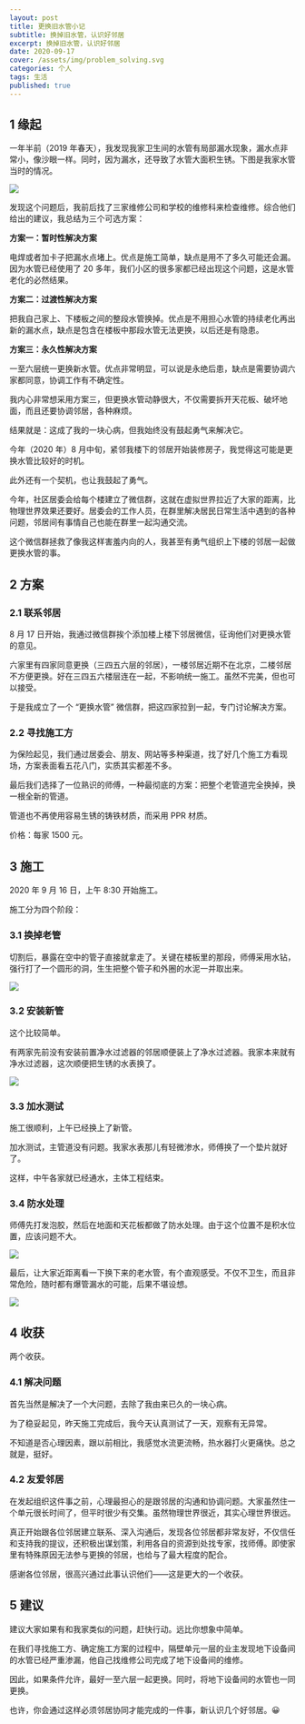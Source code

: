 ```yaml
---
layout: post
title: 更换旧水管小记
subtitle: 换掉旧水管，认识好邻居
excerpt: 换掉旧水管，认识好邻居
date: 2020-09-17
cover: /assets/img/problem_solving.svg
categories: 个人
tags: 生活
published: true
---
```


## 1 缘起

一年半前（2019 年春天），我发现我家卫生间的水管有局部漏水现象，漏水点非常小，像沙眼一样。同时，因为漏水，还导致了水管大面积生锈。下图是我家水管当时的情况。

![](/assets/post_img/pipe1.jpg)

发现这个问题后，我前后找了三家维修公司和学校的维修科来检查维修。综合他们给出的建议，我总结为三个可选方案：

**方案一：暂时性解决方案**

电焊或者加卡子把漏水点堵上。优点是施工简单，缺点是用不了多久可能还会漏。因为水管已经使用了 20 多年，我们小区的很多家都已经出现这个问题，这是水管老化的必然结果。

**方案二：过渡性解决方案**

把我自己家上、下楼板之间的整段水管换掉。优点是不用担心水管的持续老化再出新的漏水点，缺点是包含在楼板中那段水管无法更换，以后还是有隐患。

**方案三：永久性解决方案**

一至六层统一更换新水管。优点非常明显，可以说是永绝后患，缺点是需要协调六家都同意，协调工作有不确定性。

我内心非常想采用方案三，但更换水管动静很大，不仅需要拆开天花板、破坏地面，而且还要协调邻居，各种麻烦。

结果就是：这成了我的一块心病，但我始终没有鼓起勇气来解决它。

今年（2020 年）8 月中旬，紧邻我楼下的邻居开始装修房子，我觉得这可能是更换水管比较好的时机。

此外还有一个契机，也让我鼓起了勇气。

今年，社区居委会给每个楼建立了微信群，这就在虚拟世界拉近了大家的距离，比物理世界效果还要好。居委会的工作人员，在群里解决居民日常生活中遇到的各种问题，邻居间有事情自己也能在群里一起沟通交流。

这个微信群拯救了像我这样害羞内向的人，我甚至有勇气组织上下楼的邻居一起做更换水管的事。

## 2 方案

### 2.1 联系邻居

8 月 17 日开始，我通过微信群挨个添加楼上楼下邻居微信，征询他们对更换水管的意见。

六家里有四家同意更换（三四五六层的邻居），一楼邻居近期不在北京，二楼邻居不方便更换。好在三四五六楼层连在一起，不影响统一施工。虽然不完美，但也可以接受。

于是我成立了一个 “更换水管” 微信群，把这四家拉到一起，专门讨论解决方案。

### 2.2 寻找施工方

为保险起见，我们通过居委会、朋友、网站等多种渠道，找了好几个施工方看现场，方案表面看五花八门，实质其实都差不多。

最后我们选择了一位熟识的师傅，一种最彻底的方案：把整个老管道完全换掉，换一根全新的管道。

管道也不再使用容易生锈的铸铁材质，而采用 PPR 材质。

价格：每家 1500 元。

## 3 施工

2020 年 9 月 16 日，上午 8:30 开始施工。

施工分为四个阶段：

### 3.1 换掉老管

切割后，暴露在空中的管子直接就拿走了。关键在楼板里的那段，师傅采用水钻，强行打了一个圆形的洞，生生把整个管子和外圈的水泥一并取出来。

![](/assets/post_img/pipe2.jpg)

### 3.2 安装新管

这个比较简单。

有两家先前没有安装前置净水过滤器的邻居顺便装上了净水过滤器。我家本来就有净水过滤器，这次顺便把生锈的水表换了。

![](/assets/post_img/pipe3.jpg)

### 3.3 加水测试

施工很顺利，上午已经换上了新管。

加水测试，主管道没有问题。我家水表那儿有轻微渗水，师傅换了一个垫片就好了。

这样，中午各家就已经通水，主体工程结束。

### 3.4 防水处理

师傅先打发泡胶，然后在地面和天花板都做了防水处理。由于这个位置不是积水位置，应该问题不大。

![](/assets/post_img/pipe4.jpg)

最后，让大家近距离看一下换下来的老水管，有个直观感受。不仅不卫生，而且非常危险，随时都有爆管漏水的可能，后果不堪设想。

![](/assets/post_img/pipe5.jpg)

## 4 收获

两个收获。

### 4.1 解决问题

首先当然是解决了一个大问题，去除了我由来已久的一块心病。

为了稳妥起见，昨天施工完成后，我今天认真测试了一天，观察有无异常。

不知道是否心理因素，跟以前相比，我感觉水流更流畅，热水器打火更痛快。总之就是，挺好。

### 4.2 友爱邻居

在发起组织这件事之前，心理最担心的是跟邻居的沟通和协调问题。大家虽然住一个单元很长时间了，但平时很少有交集。虽然物理世界很近，其实心理世界很远。

真正开始跟各位邻居建立联系、深入沟通后，发现各位邻居都非常友好，不仅信任和支持我的提议，还积极出谋划策，利用各自的资源到处找专家，找师傅。即使家里有特殊原因无法参与更换的邻居，也给与了最大程度的配合。

感谢各位邻居，很高兴通过此事认识他们——这是更大的一个收获。

## 5 建议

建议大家如果有和我家类似的问题，赶快行动。远比你想象中简单。

在我们寻找施工方、确定施工方案的过程中，隔壁单元一层的业主发现地下设备间的水管已经严重渗漏，他自己找维修公司完成了地下设备间的维修。

因此，如果条件允许，最好一至六层一起更换。同时，将地下设备间的水管也一同更换。

也许，你会通过这样必须邻居协同才能完成的一件事，新认识几个好邻居。😀
